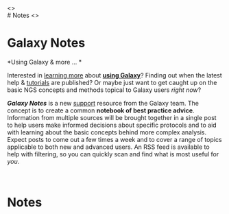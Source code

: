 <div class='right'><<div(table-of-contents)>><div class='center'>
# Notes
<<RSSReader("http://feed43.com/galaxynotesheadlines.xml", includeStyle=False)>>
</div></div></div>


# Galaxy Notes

*Using Galaxy & more ... *

Interested in [learning more](/Learn) about **[using Galaxy](http://usegalaxy.org)**? Finding out when the latest help & [tutorials](http://main.g2.bx.psu.edu/page/list_published) are published? Or maybe just want to get caught up on the basic NGS concepts and methods topical to Galaxy users *right now*? 

***Galaxy Notes*** is a new [support](/Support) resource from the Galaxy team. The concept is to create a common **notebook of best practice advice**. Information from multiple sources will be brought together in a single post to help users make informed decisions about specific protocols and to aid with learning about the basic concepts behind more complex analysis. Expect posts to come out a few times a week and to cover a range of topics applicable to both new and advanced users. An RSS feed is available to help with filtering, so you can quickly scan and find what is most useful for *you*.

<br />

# Notes

<div class='noteItemList'>

 

